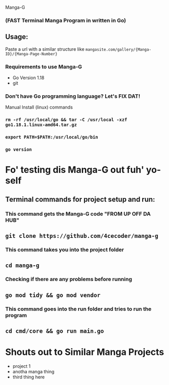  Manga-G 
 ### (FAST Terminal Manga Program in written in Go)
## Usage:
Paste a url with a similar structure like `mangasite.com/gallery/{Manga-ID}/{Manga-Page-Number}`

### Requirements to use Manga-G
 - Go Version 1.18
 - git

### Don't have Go programming language? Let's FIX DAT!

Manual Install (linux) commands
### `rm -rf /usr/local/go && tar -C /usr/local -xzf go1.18.1.linux-amd64.tar.gz`

### `export PATH=$PATH:/usr/local/go/bin`

### `go version`




# Fo' testing dis Manga-G out fuh' yo-self

## Terminal commands for project setup and run:

### This command gets the Manga-G code "FROM UP OFF DA HUB"

## `git clone https://github.com/4cecoder/manga-g`

### This command takes you into the project folder

## `cd manga-g`

### Checking if there are any problems before running 

## `go mod tidy && go mod vendor`

### This command goes into the run folder and tries to run the program

## `cd cmd/core && go run main.go`



# Shouts out to Similar Manga Projects
<Your manga project github repo LINK here UPON pull request>

- project 1 
- anotha manga thing
- third thing here
 

